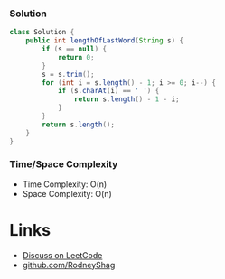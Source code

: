 ### Solution

```java
class Solution {
    public int lengthOfLastWord(String s) {
        if (s == null) {
            return 0;
        }
        s = s.trim();
        for (int i = s.length() - 1; i >= 0; i--) {
            if (s.charAt(i) == ' ') {
                return s.length() - 1 - i;
            }
        }
        return s.length();
    }
}
```

### Time/Space Complexity

-  Time Complexity: O(n)
- Space Complexity: O(n)

# Links

- [Discuss on LeetCode](https://leetcode.com/problems/length-of-last-word/discuss/458364)
- [github.com/RodneyShag](https://github.com/RodneyShag)
